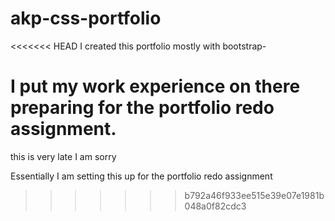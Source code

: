 # akp-css-portfolio

<<<<<<< HEAD
I created this portfolio mostly with bootstrap-

I put my work experience on there preparing for the portfolio redo assignment.
=======
this is very late I am sorry

Essentially I am setting this up for the portfolio redo assignment
>>>>>>> b792a46f933ee515e39e07e1981b048a0f82cdc3


